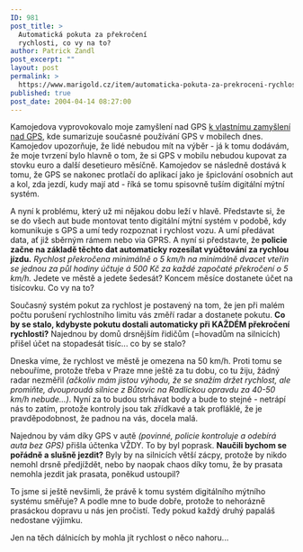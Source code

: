 ```yaml
---
ID: 981
post_title: >
  Automatická pokuta za překročení
  rychlosti, co vy na to?
author: Patrick Zandl
post_excerpt: ""
layout: post
permalink: >
  https://www.marigold.cz/item/automaticka-pokuta-za-prekroceni-rychlosti-co-vy-na-to
published: true
post_date: 2004-04-14 08:27:00
---
```

<P>Kamojedova vyprovokovalo moje zamyšlení nad GPS <A href="http://www.bloguje.cz/blogy/vucako/35779_item.php" target=_blank>k vlastnímu zamyšlení nad GPS</A>, kde sumarizuje současné používání GPS v mobilech dnes. Kamojedov upozorňuje, že lidé nebudou mít na výběr - já k tomu dodávám, že moje tvrzení bylo hlavně o tom, že si GPS v mobilu nebudou kupovat za stovku euro a další desetieuro měsíčně. Kamojedov se následně dostává k tomu, že GPS se nakonec protlačí do aplikací jako je špiclování osobních aut a kol, zda jezdí, kudy mají atd - říká se tomu spisovně tuším digitální mýtní systém.</P>
<P>A nyní k problému, který už mi nějakou dobu leží v hlavě. Představte si, že se do všech aut bude montovat tento digitální mýtní systém v podobě, kdy komunikuje s GPS a umí tedy rozpoznat i rychlost vozu. A umí předávat data, ať již sběrným rámem nebo via GPRS. A nyní si představte, že<STRONG> policie začne na základě těchto dat automaticky rozesílat vyúčtování za rychlou jízdu.</STRONG> <EM>Rychlost překročena minimálně o 5 km/h na minimálně dvacet vteřin se jednou za půl hodiny účtuje á 500 Kč za každé započaté překročení o 5 km/h.</EM> Jedete ve městě a jedete šedesát? Koncem měsíce dostanete účet na tisícovku. Co vy na to?</P>
<P>Současný systém pokut za rychlost je postavený na tom, že jen při malém počtu porušení rychlostního limitu vás změří radar a dostanete pokutu. <STRONG>Co by se stalo, kdybyste&#160;pokutu dostali automaticky při KAŽDÉM překročení rychlosti?</STRONG> Najednou by domů drsnějším řidičům (=hovadům na silnicích) přišel účet na stopadesát tisíc... co by se stalo? </P>
<P>Dneska víme, že rychlost ve městě je omezena na 50 km/h. Proti tomu se nebouříme, protože třeba v Praze mne ještě za tu dobu, co tu žiju, žádný radar nezměřil <EM>(ačkoliv mám jistou výhodu, že se snažím držet rychlost, ale promiňte, dvouproudá silnice z Bůtovic na Radlickou opravdu za 40-50 km/h nebude...)</EM>. Nyní za to budou strhávat body a bude to stejné - netrápí nás to zatím, protože kontroly jsou tak zřídkavé a tak profláklé, že je pravděpodobnost, že padnou na vás, docela malá. </P>
<P>Najednou by vám díky GPS v autě <EM>(povinné, policie kontroluje a odebírá auta bez GPS)</EM> přišla účtenka VŽDY. To by byl poprask. <STRONG>Naučili bychom se pořádně a slušně jezdit?</STRONG> Byly by na silnicích větší zácpy, protože by nikdo nemohl drsně předjíždět, nebo by naopak chaos díky tomu, že by prasata nemohla jezdit jak prasata, poněkud ustoupil?</P>
<P>To jsme si ještě nevšimli, že právě k tomu systém digitálního mýtního systému směřuje? A podle mne to bude dobře, protože to nehorázně prasáckou dopravu u nás jen pročistí. Tedy pokud každý druhý papaláš nedostane výjimku. </P>
<P>Jen na těch dálnicích by mohla jít rychlost o něco nahoru...</P>